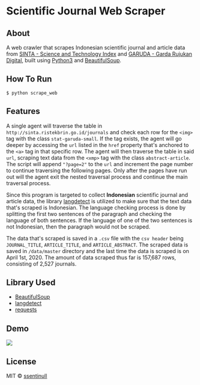 # Scientific Journal Web Scraper

## About

A web crawler that scrapes Indonesian scientific journal and article data from [SINTA - Science and Technology Index](http://sinta.ristekbrin.go.id/) and [GARUDA - Garda Rujukan Digital](http://garuda.ristekbrin.go.id/), built using [Python3](https://www.python.org/download/releases/3.0/) and [BeautifulSoup](https://www.crummy.com/software/BeautifulSoup/bs4/doc/). 

## How To Run

```
$ python scrape_web
```

## Features

A single agent will traverse the table in `http://sinta.ristekbrin.go.id/journals` and check each row for the `<img>` tag with the class `stat-garuda-small`. If the tag exists, the agent will go deeper by accessing the `url` listed in the `href` property that's anchored to the `<a>` tag in that specific row. The agent will then traverse the table in said `url`, scraping text data from the `<xmp>` tag with the class `abstract-article`. The script will append `"?page=2"` to the `url` and increment the page number to continue traversing the following pages. Only after the pages have run out will the agent exit the nested traversal process and continue the main traversal process.

Since this program is targeted to collect **Indonesian** scientific journal and article data, the library [langdetect](https://pypi.org/project/langdetect/) is utilized to make sure that the text data that's scraped is Indonesian. The language checking process is done by splitting the first two sentences of the paragraph and checking the language of both sentences. If the language of one of the two sentences is not Indonesian, then the paragraph would not be scraped. 

The data that's scraped is saved in a `.csv` file with the `csv header` being `JOURNAL_TITLE`, `ARTICLE_TITLE`, and `ARTICLE_ABSTRACT`. The scraped data is saved in `/data/master` directory and the last time the data is scraped is on April 1st, 2020. The amount of data scraped thus far is 157,687 rows, consisting of 2,527 journals. 

## Library Used

- [BeautifulSoup](https://www.crummy.com/software/BeautifulSoup/bs4/doc/)
- [langdetect](https://pypi.org/project/langdetect/)
- [requests](https://requests.readthedocs.io/en/master/)

## Demo

![](https://media.giphy.com/media/QxBNl4qSgXVINOQJkb/giphy.gif)

## License

MIT © [ssentinull](https://github.com/ssentinull)